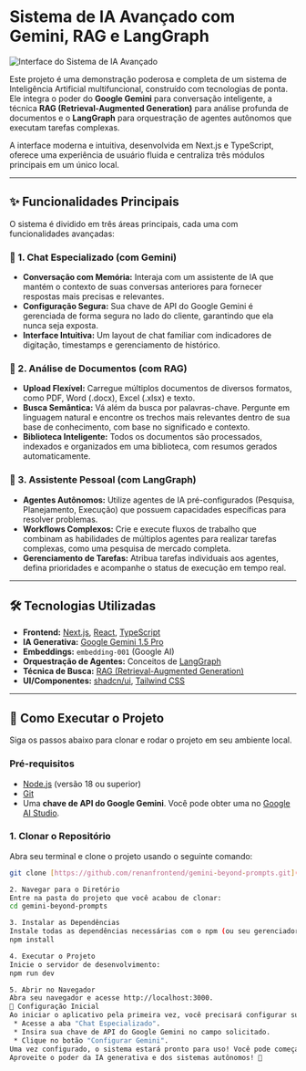 
# Sistema de IA Avançado com Gemini, RAG e LangGraph

![Interface do Sistema de IA Avançado]()

Este projeto é uma demonstração poderosa e completa de um sistema de Inteligência Artificial multifuncional, construído com tecnologias de ponta. Ele integra o poder do **Google Gemini** para conversação inteligente, a técnica **RAG (Retrieval-Augmented Generation)** para análise profunda de documentos e o **LangGraph** para orquestração de agentes autônomos que executam tarefas complexas.

A interface moderna e intuitiva, desenvolvida em Next.js e TypeScript, oferece uma experiência de usuário fluida e centraliza três módulos principais em um único local.

---

## ✨ Funcionalidades Principais

O sistema é dividido em três áreas principais, cada uma com funcionalidades avançadas:

### 🤖 1. Chat Especializado (com Gemini)
- **Conversação com Memória:** Interaja com um assistente de IA que mantém o contexto de suas conversas anteriores para fornecer respostas mais precisas e relevantes.
- **Configuração Segura:** Sua chave de API do Google Gemini é gerenciada de forma segura no lado do cliente, garantindo que ela nunca seja exposta.
- **Interface Intuitiva:** Um layout de chat familiar com indicadores de digitação, timestamps e gerenciamento de histórico.

### 📄 2. Análise de Documentos (com RAG)
- **Upload Flexível:** Carregue múltiplos documentos de diversos formatos, como PDF, Word (.docx), Excel (.xlsx) e texto.
- **Busca Semântica:** Vá além da busca por palavras-chave. Pergunte em linguagem natural e encontre os trechos mais relevantes dentro de sua base de conhecimento, com base no significado e contexto.
- **Biblioteca Inteligente:** Todos os documentos são processados, indexados e organizados em uma biblioteca, com resumos gerados automaticamente.

### 🎯 3. Assistente Pessoal (com LangGraph)
- **Agentes Autônomos:** Utilize agentes de IA pré-configurados (Pesquisa, Planejamento, Execução) que possuem capacidades específicas para resolver problemas.
- **Workflows Complexos:** Crie e execute fluxos de trabalho que combinam as habilidades de múltiplos agentes para realizar tarefas complexas, como uma pesquisa de mercado completa.
- **Gerenciamento de Tarefas:** Atribua tarefas individuais aos agentes, defina prioridades e acompanhe o status de execução em tempo real.

---

## 🛠️ Tecnologias Utilizadas

- **Frontend:** [Next.js](https://nextjs.org/), [React](https://react.dev/), [TypeScript](https://www.typescriptlang.org/)
- **IA Generativa:** [Google Gemini 1.5 Pro](https://deepmind.google/technologies/gemini/)
- **Embeddings:** `embedding-001` (Google AI)
- **Orquestração de Agentes:** Conceitos de [LangGraph](https://langchain-ai.github.io/langgraph/)
- **Técnica de Busca:** [RAG (Retrieval-Augmented Generation)](https://research.ibm.com/blog/retrieval-augmented-generation)
- **UI/Componentes:** [shadcn/ui](https://ui.shadcn.com/), [Tailwind CSS](https://tailwindcss.com/)

---

## 🚀 Como Executar o Projeto

Siga os passos abaixo para clonar e rodar o projeto em seu ambiente local.

### Pré-requisitos
- [Node.js](https://nodejs.org/) (versão 18 ou superior)
- [Git](https://git-scm.com/)
- Uma **chave de API do Google Gemini**. Você pode obter uma no [Google AI Studio](https://aistudio.google.com/app/apikey).

### 1. Clonar o Repositório
Abra seu terminal e clone o projeto usando o seguinte comando:
```bash
git clone [https://github.com/renanfrontend/gemini-beyond-prompts.git](https://github.com/renanfrontend/gemini-beyond-prompts.git)

2. Navegar para o Diretório
Entre na pasta do projeto que você acabou de clonar:
cd gemini-beyond-prompts

3. Instalar as Dependências
Instale todas as dependências necessárias com o npm (ou seu gerenciador de pacotes preferido):
npm install

4. Executar o Projeto
Inicie o servidor de desenvolvimento:
npm run dev

5. Abrir no Navegador
Abra seu navegador e acesse http://localhost:3000.
🔧 Configuração Inicial
Ao iniciar o aplicativo pela primeira vez, você precisará configurar sua chave de API do Google Gemini para ativar as funcionalidades de IA.
 * Acesse a aba "Chat Especializado".
 * Insira sua chave de API do Google Gemini no campo solicitado.
 * Clique no botão "Configurar Gemini".
Uma vez configurado, o sistema estará pronto para uso! Você pode começar a conversar com o assistente, fazer upload de documentos e explorar os workflows dos agentes.
Aproveite o poder da IA generativa e dos sistemas autônomos! 🎉

